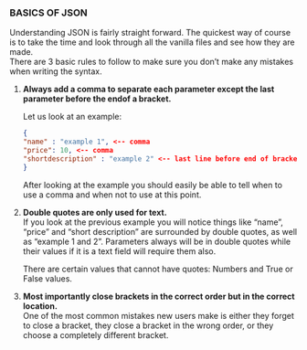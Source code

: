 ### BASICS OF JSON
Understanding JSON is fairly straight forward. The quickest way of course is to take the time and look through all the vanilla files and see how they are made.   
There are 3 basic rules to follow to make sure you don’t make any mistakes when writing the syntax.  

1. **Always add a comma to separate each parameter except the last parameter before the endof a bracket.**  

    Let us look at an example:  
    
    ```json  
    {
    "name" : "example 1", <-- comma
    "price": 10, <-- comma
    "shortdescription" : "example 2" <-- last line before end of bracket
    }
    ```
      
    After looking at the example you should easily be able to tell when to use a comma and when not to use at this point.  
    
2. **Double quotes are only used for text.**  
    If you look at the previous example you will notice things like “name”, “price” and “short description” are surrounded by double quotes, as well as “example 1 and 2”. Parameters always will be in double quotes while their values if it is a text field will require them also.
    
    There are certain values that cannot have quotes: <span stlye="color:red;">Numbers and True or False</span> values.  
    
3. **Most importantly close brackets in the correct order but in the correct location.**  
    One of the most common mistakes new users make is either they forget to close a bracket, they close a bracket in the wrong order, or they choose a completely different bracket.
